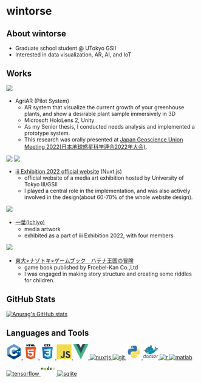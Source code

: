 # wintorse

## About wintorse
- Graduate school student @ UTokyo GSII
- Interested in data visualization, AR, AI, and IoT

## Works
<img src="https://user-images.githubusercontent.com/80797789/223934771-cbd60af9-3ea3-43a8-88db-700fa9930aca.jpg" width="40%" />

- AgriAR (Pilot System)
  - AR system that visualize the current growth of your greenhouse plants, and show a desirable plant sample immersively in 3D
  - Microsoft HoloLens 2, Unity
  - As my Senior thesis, I conducted needs analysis and implemented a prototype system.
  - This research was orally presented at [Japan Geoscience Union Meeting 2022(日本地球惑星科学連合2022年大会)](https://www.jpgu.org/meeting_j2022/).

<img src="https://user-images.githubusercontent.com/80797789/223936635-c67f4138-a144-4c94-a898-083606efa5ec.png" width="40%" />
<img src="https://user-images.githubusercontent.com/80797789/223937168-20f7d745-9a45-4528-a62b-6bf652e38cbb.png" width="40%" />

- [iii Exhibition 2022 official website](https://iiiexhibition.com/log/i3e24) (Nuxt.js)
  - official website of a media art exhibition hosted by University of Tokyo III/GSII
  - I played a central role in the implementation, and was also actively involved in the design(about 60-70% of the whole website design).

<img src="https://user-images.githubusercontent.com/80797789/223937328-7763f57e-fd2e-4c96-96c7-8f2b75436d2a.jpeg" width="20%" />

- [一葉(Ichiyo)](https://iiiexhibition.com/log/i3e24#work4)
  - media artwork
  - exhibited as a part of iii Exhibition 2022, with four members

<img src="https://user-images.githubusercontent.com/80797789/223938070-39d7c37b-3291-4b88-8bbf-a54d21bf874c.jpg" width="20%" />

- [東大×ナゾトキ×ゲームブック　ハテナ王国の冒険](https://www.froebel-kan.co.jp/book/detail/9784577049761/)
  - game book published by Froebel-Kan Co.,Ltd
  - I was engaged in making story structure and creating some riddles for children.

## GitHub Stats
[![Anurag's GitHub stats](https://github-readme-stats-theta-vert.vercel.app/api?username=wintorse&show_icons=true&theme=transparent)](https://github.com/anuraghazra/github-readme-stats)

## Languages and Tools
<p align="left"> 
  <a href="https://www.w3schools.com/cpp/" target="_blank" rel="noreferrer">
    <img src="https://raw.githubusercontent.com/devicons/devicon/master/icons/cplusplus/cplusplus-original.svg" alt="cplusplus" width="40" height="40"/>   
  </a>
  <a href="https://www.w3.org/html/" target="_blank" rel="noreferrer">
    <img src="https://raw.githubusercontent.com/devicons/devicon/master/icons/html5/html5-original-wordmark.svg" alt="html5" width="40" height="40"/>
  </a>
  <a href="https://www.w3schools.com/css/" target="_blank" rel="noreferrer">
    <img src="https://raw.githubusercontent.com/devicons/devicon/master/icons/css3/css3-original-wordmark.svg" alt="css3" width="40" height="40"/> 
  </a> 
  <a href="https://developer.mozilla.org/en-US/docs/Web/JavaScript" target="_blank" rel="noreferrer">
    <img src="https://raw.githubusercontent.com/devicons/devicon/master/icons/javascript/javascript-original.svg" alt="javascript" width="40" height="40"/>
  </a>
  <a href="https://vuejs.org" target="_blank" rel="noreferrer">
     <img src="https://raw.githubusercontent.com/vuejs/art/9f8ee218d32b52c2d150212f22798a7a61689361/logo.svg" alt="vuejs" width="40" height="40"/>
  </a>
  <a href="https://nuxtjs.org" target="_blank" rel="noreferrer">
    <img src="https://nuxtjs.org/design-kit/colored-logo.svg" alt="nuxtjs" width="40" height="40"/>
  </a>
  <a href="https://git-scm.com/" target="_blank" rel="noreferrer">
    <img src="https://www.vectorlogo.zone/logos/git-scm/git-scm-icon.svg" alt="git" width="40" height="40"/>
  </a>
  <a href="https://www.python.org" target="_blank" rel="noreferrer">
    <img src="https://raw.githubusercontent.com/devicons/devicon/master/icons/python/python-original.svg" alt="python" width="40" height="40"/>
  </a>
  <a href="https://www.docker.com/" target="_blank" rel="noreferrer"> 
    <img src="https://raw.githubusercontent.com/devicons/devicon/master/icons/docker/docker-original-wordmark.svg" alt="docker" width="40" height="40"/> 
  </a>
  <a href="https://www.r-project.org/" target="_blank" rel="noreferrer"> 
    <img src="https://www.r-project.org/logo/Rlogo.svg" alt="r" width="40" height="40"/>
  </a>
  <a href="https://www.mathworks.com/" target="_blank" rel="noreferrer"> 
    <img src="https://upload.wikimedia.org/wikipedia/commons/2/21/Matlab_Logo.png" alt="matlab" width="40" height="40"/>
  </a>
  <a href="https://www.tensorflow.org/" target="_blank" rel="noreferrer"> 
    <img src="https://upload.wikimedia.org/wikipedia/commons/2/2d/Tensorflow_logo.svg" alt="tensorflow" width="40" height="40"/>
  </a>
  <a href="https://nodejs.org" target="_blank" rel="noreferrer">
    <img src="https://raw.githubusercontent.com/devicons/devicon/master/icons/nodejs/nodejs-original-wordmark.svg" alt="nodejs" width="40" height="40"/>
  </a> 
  <a href="https://www.sqlite.org/" target="_blank" rel="noreferrer">
    <img src="https://www.vectorlogo.zone/logos/sqlite/sqlite-icon.svg" alt="sqlite" width="40" height="40"/>
  </a> 
</p>

<!--
**wintorse/wintorse** is a ✨ _special_ ✨ repository because its `README.md` (this file) appears on your GitHub profile.
-->
